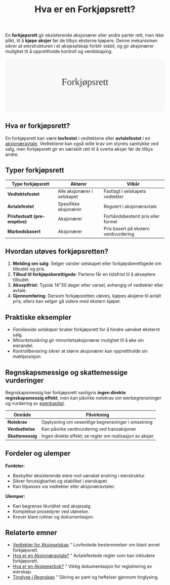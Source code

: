 ﻿---
title: "Hva er en Forkjøpsrett?"
seoTitle: "Forkjøpsrett | Slik fungerer retten til å kjøpe aksjer først"
description: "Forkjøpsrett gir eksisterende aksjonærer rett til å kjøpe aksjer før de tilbys eksterne. Les hvordan retten etableres i vedtekter eller avtale, prosessen for utøvelse og virkninger."
summary: "Hva er forkjøpsrett, hvordan innføres og utøves den, og når brukes den i praksis."
---

En **forkjøpsrett** gir eksisterende aksjonærer eller andre parter rett, men ikke plikt, til å **kjøpe aksjer** før de tilbys eksterne kjøpere. Denne mekanismen sikrer at eierstrukturen i et aksjeselskap forblir stabil, og gir aksjonærer mulighet til å opprettholde kontroll og verdiskaping.

![Illustrasjon av konseptet forkjøpsrett](forkjopsrett-image.svg)

## Hva er forkjøpsrett?

En forkjøpsrett kan være **lovfestet** i vedtektene eller **avtalefestet** i en [aksjonæravtale](/blogs/regnskap/aksjonaeravtale "Hva er en Aksjonæravtale? En Omfattende Guide til Aksjonæravtaler i Norge"). Vedtektene kan også stille krav om styrets samtykke ved salg, men forkjøpsrett gir en særskilt rett til å overta aksjer før de tilbys andre.

## Typer forkjøpsrett

| Type forkjøpsrett           | Aktører                        | Vilkår                                      |
|-----------------------------|--------------------------------|---------------------------------------------|
| **Vedtektsfestet**          | Alle aksjonærer i selskapet    | Fastlagt i selskapets vedtekter             |
| **Avtalefestet**            | Spesifikke aksjonærer          | Regulert i aksjonæravtale                   |
| **Prisfastsatt (pre-emptive)** | Aksjonærer                  | Forhåndsbestemt pris eller formel           |
| **Markedsbasert**           | Aksjonærer                     | Pris basert på ekstern verdivurdering       |

## Hvordan utøves forkjøpsretten?

1. **Melding om salg**: Selger varsler selskapet eller forkjøpsberettigede om tilbudet og pris.
2. **Tilbud til forkjøpsberettigede**: Partene får en tidsfrist til å akseptere tilbudet.
3. **Akseptfrist**: Typisk 14“30 dager etter varsel, avhengig of vedtekter eller avtale.
4. **Gjennomføring**: Dersom forkjøpsretten utøves, kjøpes aksjene til avtalt pris; ellers kan selger gå videre med ekstern kjøper.

## Praktiske eksempler

* _Familieeide selskaper_ bruker forkjøpsrett for å hindre uønsket eksternt salg.
* _Minoritetssikring_ gir minoritetsaksjonærer mulighet til å øke sin eierandel.
* _Kontrollbevaring_ sikrer at større aksjonærer kan opprettholde sin maktposisjon.

## Regnskapsmessige og skattemessige vurderinger

Regnskapsmessig har forkjøpsrett vanligvis **ingen direkte regnskapsmessig effekt**, men kan påvirke notekrav om eierbegrensninger og vurdering av [egenkapital](/blogs/regnskap/hva-er-egenkapital "Hva er Egenkapital? Komplett Guide til Egenkapital i Regnskap").

| Område              | Påvirkning                                           |
|---------------------|------------------------------------------------------|
| **Notekrav**        | Opplysning om vesentlige begrensninger i omsetning   |
| **Verdsettelse**    | Kan påvirke verdivurdering ved transaksjoner         |
| **Skattemessig**    | Ingen direkte effekt; se regler om realisasjon av aksjer |

## Fordeler og ulemper

**Fordeler:**

* Beskytter eksisterende eiere mot uønsket endring i eierstruktur.
* Sikrer forutsigbarhet og stabilitet i eierskapet.
* Kan tilpasses via vedtekter eller aksjonæravtaler.

**Ulemper:**

* Kan begrense likviditet ved aksjesalg.
* Komplekse prosedyrer ved utøvelse.
* Krever klare rutiner og dokumentasjon.

## Relaterte emner

* [Vedtekter for Aksjeselskap](/blogs/regnskap/hva-er-vedtekter-for-aksjeselskap "Hva er Vedtekter for Aksjeselskap? Krav og Innhold") “ Lovfestede bestemmelser om blant annet forkjøpsrett.
* [Hva er en Aksjonæravtale?](/blogs/regnskap/aksjonaeravtale "Hva er en Aksjonæravtale? En Omfattende Guide til Aksjonæravtaler i Norge") “ Avtalefestede regler som kan inkludere forkjøpsrett.
* [Hva er en Aksjeeierbok?](/blogs/regnskap/hva-er-en-aksjeeierbok "Hva er en Aksjeeierbok? En Komplett Guide") “ Viktig dokumentasjon for registrering av eierskap.
* [Tinglyse i Regnskap](/blogs/regnskap/tinglyse "Tinglyse i Regnskap: En Guide til Tinglysing") “ Sikring av pant og heftelser gjennom tinglysing.











